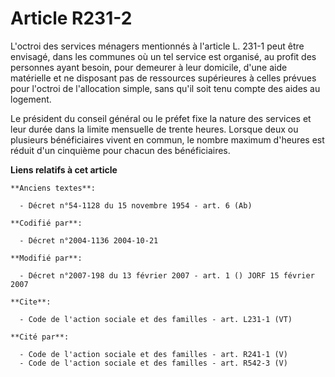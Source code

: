 # Article R231-2

L'octroi des services ménagers mentionnés à l'article L. 231-1 peut être envisagé, dans les communes où un tel service est
organisé, au profit des personnes ayant besoin, pour demeurer à leur domicile, d'une aide matérielle et ne disposant pas de
ressources supérieures à celles prévues pour l'octroi de l'allocation simple, sans qu'il soit tenu compte des aides au
logement. 

Le président du conseil général ou le préfet fixe la nature des services et leur durée dans la limite mensuelle de trente
heures. Lorsque deux ou plusieurs bénéficiaires vivent en commun, le nombre maximum d'heures est réduit d'un cinquième pour
chacun des bénéficiaires.

**Liens relatifs à cet article**

	**Anciens textes**:

	  - Décret n°54-1128 du 15 novembre 1954 - art. 6 (Ab)

	**Codifié par**:

	  - Décret n°2004-1136 2004-10-21

	**Modifié par**:

	  - Décret n°2007-198 du 13 février 2007 - art. 1 () JORF 15 février 2007

	**Cite**:

	  - Code de l'action sociale et des familles - art. L231-1 (VT)

	**Cité par**:

	  - Code de l'action sociale et des familles - art. R241-1 (V)
	  - Code de l'action sociale et des familles - art. R542-3 (V)
